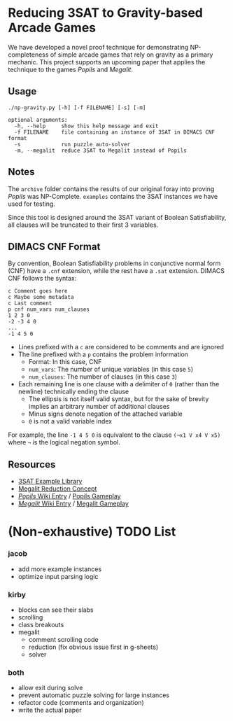 # Reducing 3SAT to Gravity-based Arcade Games
We have developed a novel proof technique for demonstrating NP-completeness of
simple arcade games that rely on gravity as a primary mechanic. This project
supports an upcoming paper that applies the technique to the games *Popils*
and *Megalit*.

## Usage
```
./np-gravity.py [-h] [-f FILENAME] [-s] [-m]

optional arguments:
  -h, --help     show this help message and exit
  -f FILENAME    file containing an instance of 3SAT in DIMACS CNF format
  -s             run puzzle auto-solver
  -m, --megalit  reduce 3SAT to Megalit instead of Popils
```

## Notes
The `archive` folder contains the results of our original foray into proving
*Popils* was NP-Complete. `examples` contains the 3SAT instances we have used
for testing. 

Since this tool is designed around the 3SAT variant of Boolean Satisfiability,
all clauses will be truncated to their first 3 variables.

## DIMACS CNF Format
By convention, Boolean Satisfiability problems in conjunctive normal form (CNF)
have a `.cnf` extension, while the rest have a `.sat` extension.
DIMACS CNF follows the syntax:
```
c Comment goes here
c Maybe some metadata
c Last comment
p cnf num_vars num_clauses
1 2 3 0
-2 -3 4 0
...
-1 4 5 0
```
* Lines prefixed with a `c` are considered to be comments and are ignored
* The line prefixed with a `p` contains the problem information
	* Format: In this case, CNF
	* `num_vars`: The number of unique variables (in this case `5`)
	* `num_clauses`: The number of clauses (in this case `3`)
* Each remaining line is one clause with a delimiter of `0`
	(rather than the newline) technically ending the clause
	* The ellipsis is not itself valid syntax, but for the sake of brevity
		implies an arbitrary number of additional clauses
	* Minus signs denote negation of the attached variable
	* `0` is not a valid variable index

For example, the line `-1 4 5 0` is equivalent to the clause `(¬x1 V x4 V x5)`
where `¬` is the logical negation symbol.

## Resources
* [3SAT Example Library](https://www.cs.ubc.ca/%7Ehoos/SATLIB/benchm.html)
* [Megalit Reduction Concept](https://docs.google.com/spreadsheets/d/1xu297SNoUu8qFG4eRkkXsX5r0zjv5CCPZEqo3ZCrlRM/edit?usp=sharing)
* [*Popils* Wiki Entry](https://en.wikipedia.org/wiki/Popils) 
	/ [Popils Gameplay](https://www.youtube.com/watch?v=wsvmqVdh3Do)
* [*Megalit* Wiki Entry](https://en.wikipedia.org/wiki/Megalit) 
	/ [Megalit Gameplay](https://www.youtube.com/watch?v=2ccKBg8pZXk)


# (Non-exhaustive) TODO List
### jacob
* add more example instances
* optimize input parsing logic

### kirby
* blocks can see their slabs
* scrolling
* class breakouts
* megalit
	* comment scrolling code
	* reduction (fix obvious issue first in g-sheets)
	* solver
### both
* allow exit during solve
* prevent automatic puzzle solving for large instances
* refactor code (comments and organization)
* write the actual paper
